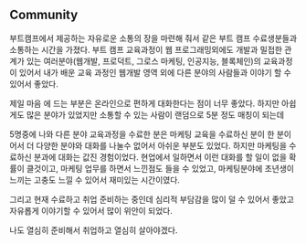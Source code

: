 ## Community

부트캠프에서 제공하는 자유로운 소통의 장을 마련해 줘서 
같은 부트 캠프 수료생분들과 소통하는 시간을 가졌다.
부트 캠프 교육과정이 웹 프로그래밍외에도 
개발과 밀접한 관계가 있는 여러분야(웹개발, 프로덕트, 그로스 마케팅, 인공지능, 블록체인)의 
교육과정이 있어서 내가 배운 교육 과정인 웹개발 영역 외에 다른 분야의 사람들과
이야기 할 수 있어서 좋았다.

제일 마음 에 드는 부분은 온라인으로 편하게 대화한다는 점이 너무 좋았다.
하지만 아쉽게도 많은 분야가 있었지만 소통할 수 있는 
사람이 랜덤으로 5분 정도 매칭이 되는데

5명중에 나와 다른 분야 교육과정을 수료한 분은 
마케팅 교육을 수료하신 분이 한 분이어서
더 다양한 분야와 대화를 나눌수 없어서 아쉬운 부분도 있었다.
하지만 마케팅을 수료하신 분과에 대화는 값진 경험이었다.
현업에서 일하면서 이런 대화를 할 일이 없을 확률이 클것이고,
마케팅 업무를 하면서 느낀점도 들을 수 있었고,
마케팅분야에 초년생이 느끼는 고충도 느낄 수 있어서
재미있는 시간이였다.

그리고 현재 수료하고 취업 준비하는 중인데
심리적 부담감을 많이 덜 수 있어서 좋았고
자유롭게 이야기할 수 있어서 많이 위안이 되었다.

나도 열심히 준비해서 취업하고 열심히 살아야겠다.